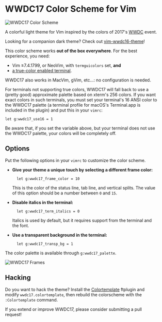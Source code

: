 # WWDC17 Color Scheme for Vim

![WWDC17 Color Scheme](https://raw.github.com/lifepillar/Resources/master/wwdc17/wwdc17.png)

A colorful light theme for Vim inspired by the colors of 2017's
[WWDC](https://developer.apple.com/wwdc/) event.

Looking for a companion dark theme? Check out
[vim-wwdc16-theme](https://github.com/lifepillar/vim-wwdc16-theme)!

This color scheme works **out of the box everywhere**. For the best experience,
you need:

- Vim ≥7.4.1799, or NeoVim, with `termguicolors` set, **and**
- [a true-color enabled terminal](https://gist.github.com/XVilka/8346728).

WWDC17 also works in MacVim, gVim, etc…: no configuration is needed.

For terminals not supporting true colors, WWDC17 will fall back to use a (pretty
good) approximate palette based on xterm's 256 colors. If you want exact colors
in such terminals, you must set your terminal's 16 ANSI color to the WWDC17
palette (a terminal profile for macOS's Terminal.app is included in the plugin)
and put this in your `vimrc`:

   ```vim
   let g:wwdc17_use16 = 1
   ```
Be aware that, if you set the variable above, but your terminal does not use the
WWDC17 palette, your colors will be completely off. 


## Options

Put the following options in your `vimrc` to customize the color scheme.

- **Give your theme a unique touch by selecting a different frame
  color:**

        let g:wwdc17_frame_color = 10

  This is the color of the status line, tab line, and vertical splits.
  The value of this option should be a number between `0` and `15`.

- **Disable italics in the terminal:**

        let g:wwdc17_term_italics = 0

  Italics is used by default, but it requires support from the terminal and the
  font.

- **Use a transparent background in the terminal:**

        let g:wwdc17_transp_bg = 1

The color palette is available through `g:wwdc17_palette`.

![WWDC17 Frames](https://raw.github.com/lifepillar/Resources/master/wwdc17/screenshot.png)


## Hacking

Do you want to hack the theme? Install the
[Colortemplate](https://github.com/lifepillar/vim-colortemplate) ftplugin and
modify `wwdc17.colortemplate`, then rebuild the colorscheme with the
`:Colortemplate` command.

If you extend or improve WWDC17, please consider submitting a pull request!

